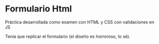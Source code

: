 # Formulario Html

Práctica desarrollada como examen con HTML y CSS con validaciones en JS

Tenía que replicar el formulario (el diseño es horroroso, lo sé). 
